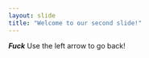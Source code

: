 ```yaml
---
layout: slide
title: "Welcome to our second slide!"
---
```

**_Fuck_**
Use the left arrow to go back!
